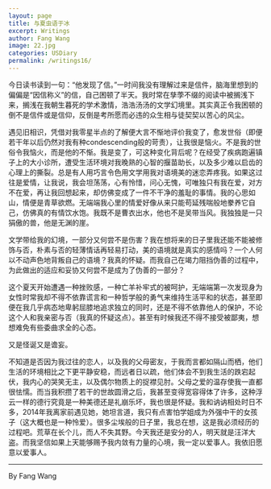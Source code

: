 ```yaml
---
layout: page
title: 与夏虫语于冰
excerpt: Writings
author: Fang Wang
image: 22.jpg
categories: USDiary
permalink: /writings16/
---
```


今日读书读到一句：“他发现了信。”一时间我没有理解过来是信件，脑海里想到的偏偏是“因信称义”的信，自己困顿了半天。我时常在孳荸不缀的阅读中被搁浅下来，搁浅在我朝生暮死的学术激情，浩浩汤汤的文学幻境里。其实真正令我困顿的倒不是信件或是信仰，反倒是考所愿而必违的众生相与徒契契以苦心的风尘。       

遇见旧相识，凭借对我零星半点的了解便大言不惭地评价我变了，愈发世俗（即便若干年以后仍然对我有种condescending般的苛责），让我很是恼火。不是我的世俗令我恼火，而是他的不惭。我是变了，可这种变化背后呢？在经受了疾病跑遍镇子上的大小诊所，遭受生活环境对我晚熟的心智的揠苗助长，以及多少难以启齿的心理上的撕裂。总是有人用巧言令色用文学用我对语境美的迷恋弄疼我。如果这过往是爱情，让我说，我会坦荡荡，心有怜惜，问心无愧，可唯独只有我在爱，对方不在爱，再让我回想起来，却仿佛变成了一件不干净的羞耻的事情。我的心思如山，情便是青草欲燃。无端端我心里的情爱好像从来只能苟延残喘般地豢养它自己，仿佛真的有情饮水饱。我既不是曹衣出水，他也不是吴带当风。我独独是一只狷傲的兽，他是无渊的崖。

文学带给我的幻境，一部分又何尝不是伤害？我在想将来的日子里我还能不能被修饰与否，朴素与否的轻薄情话再轻易打动，美的语境就是真实的感情吗？一个人何以不动声色地背叛自己的语境？我真的怀疑。而我自己在竭力阻挡伪善的过程中，为此做出的适应和妥协又何尝不是成为了伪善的一部分？  

这个夏天开始遭遇一种挫败感，一种亡羊补牢式的被呵护，无端端第一次发现身为女性时常我却不得不依靠谎言和一种哲学般的勇气来维持生活平和的状态，甚至即便在我几乎病态地卑躬屈膝地追求独立的同时，还是不得不依靠他人的保护，不论这个人和我亲密与否（我真的怀疑这点）。甚至有时候我还不得不接受被鄙夷，想想难免有些委曲求全的心态。

又是怪诞又是谵妄。
      
不知道是否因为我过往的恋人，以及我的父母密友，于我而言都如隔山而栖，他们生活的环境相比之下更平静安稳，而远者日以疏，他们体会不到我生活的跌宕起伏，我内心的哭笑无主，以及偶尔物质上的捉襟见肘。父母之爱的温存使我一直都很怯懦。而当我积攒了若干的世故圆滑之后，我甚至变得宽容得体了许多，这种浮云一样的德行究竟是一种美德还是礼崩乐坏，我也很是怀疑。我和讷讷相处时日不多，2014年我离家前遇见她，她坦言道，我只有点害怕学姐成为外强中干的女孩子（这大概也是一种怜爱）。很多尘埃般的日子里，我总在想，这是我必须经历的过程吧。荒草在长个儿，而人不失其野。今天我还是安分的人，明天就是汪洋大盗。而我坚信如果上天能够赐予我内敛有力量的心境，我一定以爱事人。我依旧愿意以爱事人。



****

By Fang Wang

